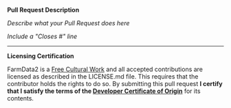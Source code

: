 **Pull Request Description**

_Describe what your Pull Request does here_

_Include a "Closes #" line_

---

**Licensing Certification**

FarmData2 is a [Free Cultural Work](https://freedomdefined.org/Definition) and all accepted contributions are licensed as described in the LICENSE.md file. This requires that the contributor holds the rights to do so. By submitting this pull request **I certify that I satisfy the terms of the [Developer Certificate of Origin](https://developercertificate.org/)** for its contents.
